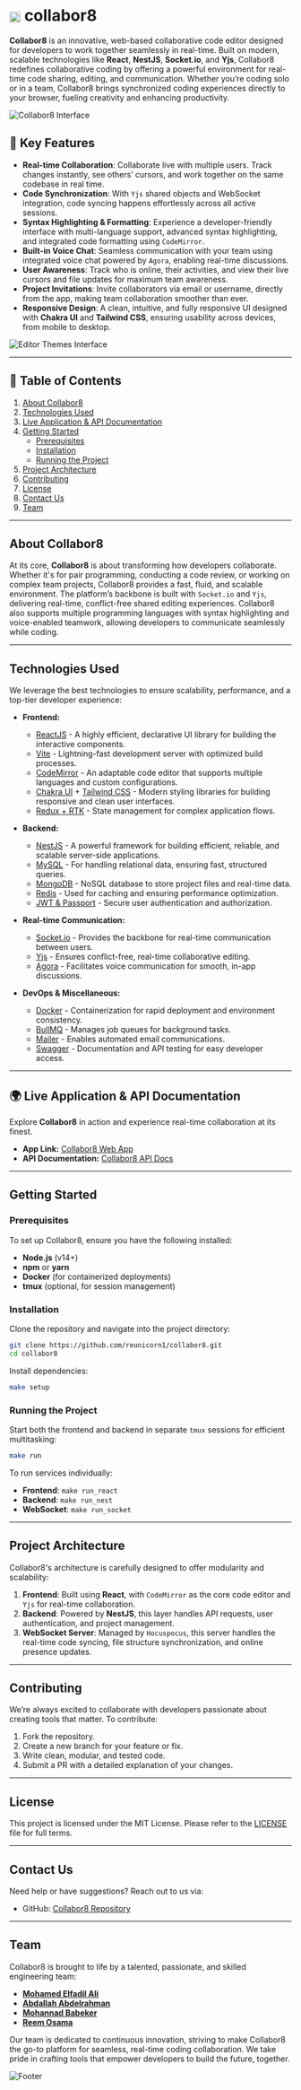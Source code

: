 # <img src="frontend/public/icon-b.png" alt="App Icon" width="20" style="vertical-align: middle;" /> collabor**8**

**Collabor8** is an innovative, web-based collaborative code editor designed for developers to work together seamlessly in real-time. Built on modern, scalable technologies like **React**, **NestJS**, **Socket.io**, and **Yjs**, Collabor8 redefines collaborative coding by offering a powerful environment for real-time code sharing, editing, and communication. Whether you’re coding solo or in a team, Collabor8 brings synchronized coding experiences directly to your browser, fueling creativity and enhancing productivity.

![Collabor8 Interface](https://i.ibb.co/7NfrJXS/Screenshot-2024-09-16-131545.png)

## 🚀 Key Features

- **Real-time Collaboration**: Collaborate live with multiple users. Track changes instantly, see others’ cursors, and work together on the same codebase in real time.
- **Code Synchronization**: With `Yjs` shared objects and WebSocket integration, code syncing happens effortlessly across all active sessions.
- **Syntax Highlighting & Formatting**: Experience a developer-friendly interface with multi-language support, advanced syntax highlighting, and integrated code formatting using `CodeMirror`.
- **Built-in Voice Chat**: Seamless communication with your team using integrated voice chat powered by `Agora`, enabling real-time discussions.
- **User Awareness**: Track who is online, their activities, and view their live cursors and file updates for maximum team awareness.
- **Project Invitations**: Invite collaborators via email or username, directly from the app, making team collaboration smoother than ever.
- **Responsive Design**: A clean, intuitive, and fully responsive UI designed with **Chakra UI** and **Tailwind CSS**, ensuring usability across devices, from mobile to desktop.

![Editor Themes Interface](https://i.ibb.co/hYsVxC9/over-lay-aw.jpg)

---

## 📂 Table of Contents

1. [About Collabor8](#about-collabor8)
2. [Technologies Used](#technologies-used)
3. [Live Application & API Documentation](#-live-application--api-documentation)
4. [Getting Started](#getting-started)
   - [Prerequisites](#prerequisites)
   - [Installation](#installation)
   - [Running the Project](#running-the-project)
5. [Project Architecture](#project-architecture)
6. [Contributing](#contributing)
7. [License](#license)
8. [Contact Us](#contact-us)
9. [Team](#team)

---

## About Collabor8

At its core, **Collabor8** is about transforming how developers collaborate. Whether it's for pair programming, conducting a code review, or working on complex team projects, Collabor8 provides a fast, fluid, and scalable environment. The platform’s backbone is built with `Socket.io` and `Yjs`, delivering real-time, conflict-free shared editing experiences. Collabor8 also supports multiple programming languages with syntax highlighting and voice-enabled teamwork, allowing developers to communicate seamlessly while coding.

---

## Technologies Used

We leverage the best technologies to ensure scalability, performance, and a top-tier developer experience:

- **Frontend:**

  - [ReactJS](https://reactjs.org/) - A highly efficient, declarative UI library for building the interactive components.
  - [Vite](https://vitejs.dev/) - Lightning-fast development server with optimized build processes.
  - [CodeMirror](https://codemirror.net/) - An adaptable code editor that supports multiple languages and custom configurations.
  - [Chakra UI](https://chakra-ui.com/) + [Tailwind CSS](https://tailwindcss.com/) - Modern styling libraries for building responsive and clean user interfaces.
  - [Redux + RTK](https://redux-toolkit.js.org/) - State management for complex application flows.

- **Backend:**

  - [NestJS](https://nestjs.com/) - A powerful framework for building efficient, reliable, and scalable server-side applications.
  - [MySQL](https://www.mysql.com/) - For handling relational data, ensuring fast, structured queries.
  - [MongoDB](https://www.mongodb.com/) - NoSQL database to store project files and real-time data.
  - [Redis](https://redis.io/) - Used for caching and ensuring performance optimization.
  - [JWT & Passport](https://jwt.io/) - Secure user authentication and authorization.

- **Real-time Communication:**

  - [Socket.io](https://socket.io/) - Provides the backbone for real-time communication between users.
  - [Yjs](https://yjs.dev/) - Ensures conflict-free, real-time collaborative editing.
  - [Agora](https://www.agora.io/) - Facilitates voice communication for smooth, in-app discussions.

- **DevOps & Miscellaneous:**
  - [Docker](https://www.docker.com/) - Containerization for rapid deployment and environment consistency.
  - [BullMQ](https://docs.bullmq.io/) - Manages job queues for background tasks.
  - [Mailer](https://nodemailer.com/) - Enables automated email communications.
  - [Swagger](https://swagger.io/) - Documentation and API testing for easy developer access.

---

## 🌍 Live Application & API Documentation

Explore **Collabor8** in action and experience real-time collaboration at its finest.

- **App Link:** [Collabor8 Web App](https://co11abor8.netlify.app)
- **API Documentation:** [Collabor8 API Docs](https://collabor8.eduresource.tech/api-docs)

---

## Getting Started

### Prerequisites

To set up Collabor8, ensure you have the following installed:

- **Node.js** (v14+)
- **npm** or **yarn**
- **Docker** (for containerized deployments)
- **tmux** (optional, for session management)

### Installation

Clone the repository and navigate into the project directory:

```bash
git clone https://github.com/reunicorn1/collabor8.git
cd collabor8
```

Install dependencies:

```bash
make setup
```

### Running the Project

Start both the frontend and backend in separate `tmux` sessions for efficient multitasking:

```bash
make run
```

To run services individually:

- **Frontend**: `make run_react`
- **Backend**: `make run_nest`
- **WebSocket**: `make run_socket`

---

## Project Architecture

Collabor8's architecture is carefully designed to offer modularity and scalability:

1. **Frontend**: Built using **React**, with `CodeMirror` as the core code editor and `Yjs` for real-time collaboration.
2. **Backend**: Powered by **NestJS**, this layer handles API requests, user authentication, and project management.
3. **WebSocket Server**: Managed by `Hocuspocus`, this server handles the real-time code syncing, file structure synchronization, and online presence updates.

---

## Contributing

We’re always excited to collaborate with developers passionate about creating tools that matter. To contribute:

1. Fork the repository.
2. Create a new branch for your feature or fix.
3. Write clean, modular, and tested code.
4. Submit a PR with a detailed explanation of your changes.

---

## License

This project is licensed under the MIT License. Please refer to the [LICENSE](LICENSE) file for full terms.

---

## Contact Us

Need help or have suggestions? Reach out to us via:

- GitHub: [Collabor8 Repository](https://github.com/reunicorn1/collabor8)

---

## Team

Collabor8 is brought to life by a talented, passionate, and skilled engineering team:

- [**Mohamed Elfadil Ali**](https://www.linkedin.com/in/mohamedelfadil/)
- [**Abdallah Abdelrahman**](https://www.linkedin.com/in/abdallah-alkaser/)
- [**Mohannad Babeker**](https://www.linkedin.com/in/mohannad-abdul-aziz-babeker/)
- [**Reem Osama**](https://www.linkedin.com/in/reosama/)

Our team is dedicated to continuous innovation, striving to make Collabor8 the go-to platform for seamless, real-time coding collaboration. We take pride in crafting tools that empower developers to build the future, together.

![Footer](frontend/public/pattern-b.gif)

